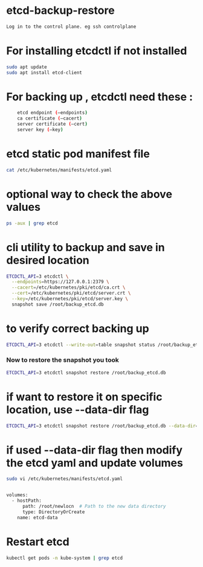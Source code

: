 # etcd-backup-restore

```bash
Log in to the control plane. eg ssh controlplane
```

# For installing etcdctl if not installed

```bash
sudo apt update
sudo apt install etcd-client
```

# For backing up , etcdctl need these :

```bash
    etcd endpoint (–endpoints)
    ca certificate (–cacert)
    server certificate (–cert)
    server key (–key)
```

# etcd static pod manifest file

```bash
cat /etc/kubernetes/manifests/etcd.yaml
```

# optional way to check the above values 

```bash
ps -aux | grep etcd
```

# cli utility to backup and save in desired location

```bash
ETCDCTL_API=3 etcdctl \
  --endpoints=https://127.0.0.1:2379 \
  --cacert=/etc/kubernetes/pki/etcd/ca.crt \
  --cert=/etc/kubernetes/pki/etcd/server.crt \
  --key=/etc/kubernetes/pki/etcd/server.key \
  snapshot save /root/backup_etcd.db
```

# to verify correct backing up

```bash
ETCDCTL_API=3 etcdctl --write-out=table snapshot status /root/backup_etcd.db
```

### Now to restore the snapshot you took 

```bash
ETCDCTL_API=3 etcdctl snapshot restore /root/backup_etcd.db
```

# if want to restore it on specific location, use --data-dir flag

```bash
ETCDCTL_API=3 etcdctl snapshot restore /root/backup_etcd.db --data-dir=/root/newlocn
```

# if used --data-dir flag then modify the etcd yaml and update volumes 

```bash
sudo vi /etc/kubernetes/manifests/etcd.yaml


volumes:
  - hostPath:
      path: /root/newlocn  # Path to the new data directory
      type: DirectoryOrCreate
    name: etcd-data
```

# Restart etcd

```bash
kubectl get pods -n kube-system | grep etcd
```

